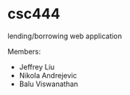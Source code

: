 # csc444
lending/borrowing web application

Members:
* Jeffrey Liu
* Nikola Andrejevic
* Balu Viswanathan
